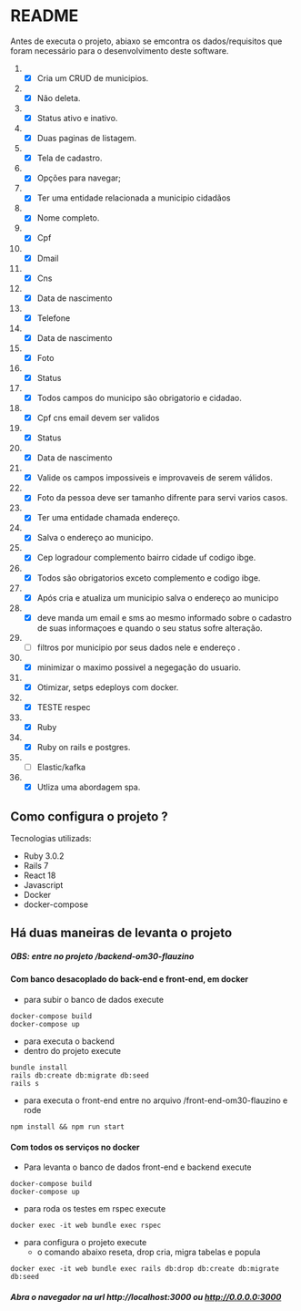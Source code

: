 # README

Antes de executa o projeto, abiaxo se emcontra os dados/requisitos que foram necessário 
para o desenvolvimento deste software.

1. - [x] Cria um CRUD de municipios.
2. - [x] Não deleta.
3. - [x] Status ativo e inativo.
5. - [x] Duas paginas de listagem.
6. - [x] Tela de cadastro.
7. - [x] Opções para navegar;
8. - [x] Ter uma entidade relacionada a municipio cidadãos
9. - [x] Nome completo.
10. - [x] Cpf 
11. - [x] Dmail
12. - [x] Cns
13. - [x] Data de nascimento
14. - [x] Telefone
15. - [x] Data de nascimento
16. - [x] Foto 
17. - [x] Status 
18. - [x] Todos campos do municipo são obrigatorio e cidadao.
19. - [x] Cpf cns email devem ser validos  
20. - [x] Status
21. - [x] Data de nascimento 
22. - [x] Valide os campos impossiveis e improvaveis de serem válidos. 
23. - [x] Foto da pessoa deve ser tamanho difrente para servi varios casos.
24. - [x] Ter uma entidade chamada endereço.
25. - [x] Salva o endereço ao municipo.
25. - [x] Cep logradour complemento bairro cidade uf codigo ibge.
25. - [x] Todos são obrigatorios exceto complemento e codigo ibge.
25. - [x] Após cria e atualiza um municipio salva o endereço ao municipo
25. - [x] deve manda um email e sms ao mesmo informado sobre o cadastro de suas informaçoes e quando o seu status sofre alteração.
25. - [ ] filtros por municipio por seus dados nele e endereço .
25. - [x] minimizar o maximo possivel a negegação do usuario.
25. - [x] Otimizar, setps edeploys com docker.
25. - [x] TESTE respec
25. - [x] Ruby
25. - [x] Ruby on rails e postgres.
25. - [ ] Elastic/kafka
25. - [x] Utliza uma abordagem spa.

## Como configura o projeto ?

Tecnologias utilizads:
- Ruby 3.0.2
- Rails 7
- React 18
- Javascript
- Docker
- docker-compose

Há duas maneiras de levanta o projeto
---
##### OBS: entre no projeto /backend-om30-flauzino
#### Com banco desacoplado do back-end e front-end, em docker
  * para subir o banco de dados execute
```shell
docker-compose build
docker-compose up
```
*  para executa o backend
  * dentro do projeto execute
```shell
bundle install 
rails db:create db:migrate db:seed 
rails s
```
* para executa o front-end entre no arquivo /front-end-om30-flauzino e rode
```shell
npm install && npm run start 
```
#### Com todos os serviços no docker
* Para levanta o banco de dados front-end e backend execute
```shell
docker-compose build
docker-compose up
```
* para roda os testes em rspec execute
```shell
docker exec -it web bundle exec rspec
```
* para configura o projeto execute
    * o comando abaixo reseta, drop cria, migra tabelas e popula 
```shell
docker exec -it web bundle exec rails db:drop db:create db:migrate db:seed
```
##### Abra o navegador na url http://localhost:3000 ou http://0.0.0.0:3000
